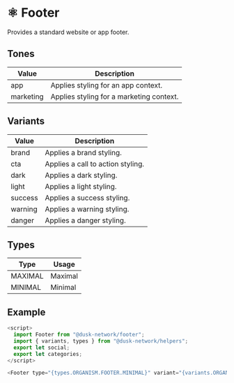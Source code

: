 # ⚛️ Footer

Provides a standard website or app footer.

## Tones

| Value     | Description                              |
| --------- | ---------------------------------------- |
| app       | Applies styling for an app context.      |
| marketing | Applies styling for a marketing context. |

## Variants

| Value   | Description                       |
| ------- | --------------------------------- |
| brand   | Applies a brand styling.          |
| cta     | Applies a call to action styling. |
| dark    | Applies a dark styling.           |
| light   | Applies a light styling.          |
| success | Applies a success styling.        |
| warning | Applies a warning styling.        |
| danger  | Applies a danger styling.         |

## Types

| Type    | Usage   |
| ------- | --------|
| MAXIMAL | Maximal |
| MINIMAL | Minimal |


## Example

```js
<script>
  import Footer from "@dusk-network/footer";
  import { variants, types } from "@dusk-network/helpers";
  export let social;
  export let categories;
</script>

<Footer type="{types.ORGANISM.FOOTER.MINIMAL}" variant="{variants.ORGANISM.FOOTER.BRAND}" social="{social}" categories="{categories}" />
```

